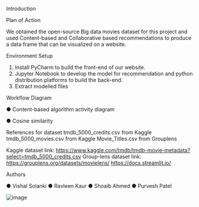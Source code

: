 
Introduction
 
 Plan of Action
 

We obtained the open-source Big data movies dataset for this project and used Content-based and Collaborative based recommendations to produce a data frame that can be visualized on a website.

Environment Setup

1)	Install PyCharm to build the front-end of our website.
2)	Jupyter Notebook to develop the model for recommendation and python distribution platforms to build the back-end.
3)	Extract modelled files 
 
Workflow Diagram




●	Content-based algorithm activity diagram


 




●	Cosine similarity





References for dataset 
tmdb_5000_credits.csv from Kaggle
tmdb_5000_movies.csv from Kaggle
Movie_Titles.csv from Grouplens

Kaggle dataset link: https://www.kaggle.com/tmdb/tmdb-movie-metadata?select=tmdb_5000_credits.csv
Group-lens dataset link: https://grouplens.org/datasets/movielens/ 
https://docs.streamlit.io/

Authors

●	Vishal Solanki
●	Ravleen Kaur
●	Shoaib Ahmed
●	Purvesh Patel

![image](https://user-images.githubusercontent.com/62815760/139036794-7864acea-8c28-4e0b-9a15-531e43888e8c.png)
